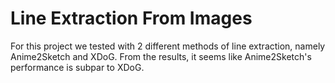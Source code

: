 # Line Extraction From Images

For this project we tested with 2 different methods of line extraction, namely Anime2Sketch and XDoG. From the results, it seems like Anime2Sketch's performance is subpar to XDoG.